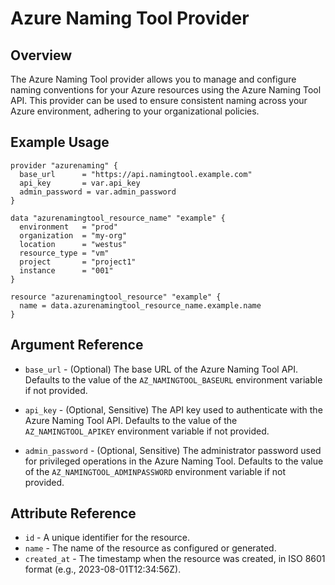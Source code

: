 # Azure Naming Tool Provider

## Overview

The Azure Naming Tool provider allows you to manage and configure naming conventions for your Azure resources using the Azure Naming Tool API. This provider can be used to ensure consistent naming across your Azure environment, adhering to your organizational policies.

## Example Usage

```hcl
provider "azurenaming" {
  base_url      = "https://api.namingtool.example.com"
  api_key       = var.api_key
  admin_password = var.admin_password
}

data "azurenamingtool_resource_name" "example" {
  environment   = "prod"
  organization  = "my-org"
  location      = "westus"
  resource_type = "vm"
  project       = "project1"
  instance      = "001"
}

resource "azurenamingtool_resource" "example" {
  name = data.azurenamingtool_resource_name.example.name
}
```

## Argument Reference

* `base_url` - (Optional) The base URL of the Azure Naming Tool API. Defaults to the value of the `AZ_NAMINGTOOL_BASEURL` environment variable if not provided.

* `api_key` - (Optional, Sensitive) The API key used to authenticate with the Azure Naming Tool API. Defaults to the value of the `AZ_NAMINGTOOL_APIKEY` environment variable if not provided.

* `admin_password` - (Optional, Sensitive) The administrator password used for privileged operations in the Azure Naming Tool. Defaults to the value of the `AZ_NAMINGTOOL_ADMINPASSWORD` environment variable if not provided.



## Attribute Reference

* `id` - A unique identifier for the resource.
* `name` - The name of the resource as configured or generated.
* `created_at` - The timestamp when the resource was created, in ISO 8601 format (e.g., 2023-08-01T12:34:56Z).
